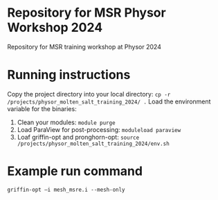 # Repository for MSR Physor Workshop 2024
Repository for MSR training workshop at Physor 2024

# Running instructions
Copy the project directory into your local directory: `cp -r /projects/physor_molten_salt_training_2024/ .`
Load the environment variable for the binaries:
1. Clean your modules: `module purge`
2. Load ParaView for post-processing: `moduleload paraview`
3. Loaf griffin-opt and pronghorn-opt: `source /projects/physor_molten_salt_training_2024/env.sh`

# Example run command
`griffin-opt –i mesh_msre.i --mesh-only`

